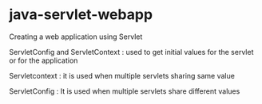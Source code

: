 # java-servlet-webapp
Creating a web application using Servlet

ServletConfig and ServletContext : used to get initial values for the servlet or for the application

Servletcontext : it is used when multiple servlets sharing same value

ServletConfig : It is used when multiple servlets share different values
